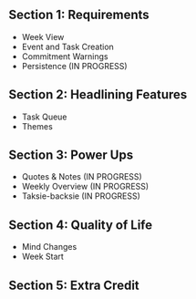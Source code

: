 ## Section 1: Requirements
- Week View
- Event and Task Creation
- Commitment Warnings
- Persistence (IN PROGRESS)

## Section 2: Headlining Features
- Task Queue
- Themes

## Section 3: Power Ups
- Quotes & Notes (IN PROGRESS)
- Weekly Overview (IN PROGRESS)
- Taksie-backsie (IN PROGRESS)


## Section 4: Quality of Life
- Mind Changes
- Week Start

## Section 5: Extra Credit
